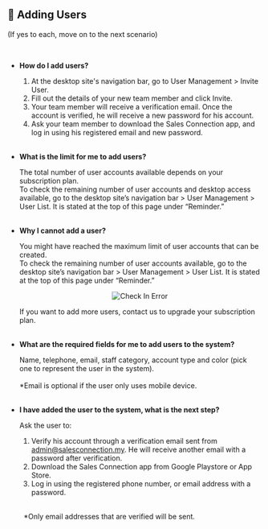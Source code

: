
## 🔑 Adding Users
<aside>
(If yes to each, move on to the next scenario)
    
<br> <!-- Adding one line space -->

- **How do I add users?**<br>

  1. At the desktop site's navigation bar, go to User Management > Invite User.<br>
  2. Fill out the details of your new team member and click Invite.<br>
  3. Your team member will receive a verification email. Once the account is verified, he will receive a new password for his account.<br>
  4. Ask your team member to download the Sales Connection app, and log in using his registered email and new password.<br><br>

  
- **What is the limit for me to add users?**<br>

  The total number of user accounts available depends on your subscription plan.<br>
  To check the remaining number of user accounts and desktop access available, go to the desktop site’s navigation bar > User Management > User List. It is stated at the top of this page under “Reminder.”<br><br>


- **Why I cannot add a user?**<br>

  You might have reached the maximum limit of user accounts that can be created.<br>
  To check the remaining number of user accounts available, go to the desktop site’s navigation bar > User Management > User List. It is stated at the top of this page under “Reminder.”<br>

  <p align="center">
    <img src="https://github.com/SalesConnection/support-docs/blob/main/static/img/Unable%20Check%20In.jpg" alt="Check In Error">
  </p>
  
  If you want to add more users, contact us to upgrade your subscription plan.<br><br>

- **What are the required fields for me to add users to the system?**<br>

  Name, telephone, email, staff category, account type and color (pick one to represent the user in the system).<br><br>
  *Email is optional if the user only uses mobile device.<br><br>

- **I have added the user to the system, what is the next step?**<br>

  Ask the user to:<br>
  1. Verify his account through a verification email sent from admin@salesconnection.my. He will receive another email with a password after verification.<br>
  2. Download the Sales Connection app from Google Playstore or App Store.<br>
  3. Log in using the registered phone number, or email address with a password.<br><br>

&emsp;&emsp; *Only email addresses that are verified will be sent.<br>


</aside>
